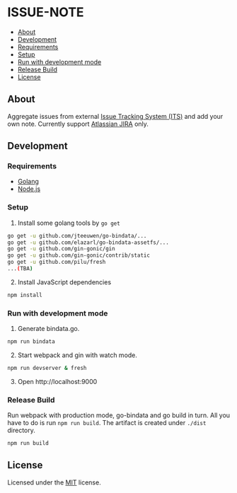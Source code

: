 # ISSUE-NOTE

- [About](#about)
- [Development](#development)
 - [Requirements](#requirements)
 - [Setup](#setup)
 - [Run with development mode](#run-with-development-mode)
 - [Release Build](#release-build)
- [License](#license)

## About

Aggregate issues from external [Issue Tracking System (ITS)](https://en.wikipedia.org/wiki/Issue_tracking_system) and add your own note.
Currently support [Atlassian JIRA](https://jira.atlassian.com) only.

## Development

### Requirements 

* [Golang](http://golang.org/)
* [Node.js](https://nodejs.org/)

### Setup

1. Install some golang tools by `go get`

 ```bash
go get -u github.com/jteeuwen/go-bindata/...
go get -u github.com/elazarl/go-bindata-assetfs/...
go get -u github.com/gin-gonic/gin
go get -u github.com/gin-gonic/contrib/static
go get -u github.com/pilu/fresh
...(TBA)
 ```
2. Install JavaScript dependencies

 ```bash
npm install
 ```

### Run with development mode

1. Generate bindata.go.

 ```bash
npm run bindata
 ```

2. Start webpack and gin with watch mode.

 ```bash
npm run devserver & fresh
 ```
 
3. Open http://localhost:9000

### Release Build

Run webpack with production mode, go-bindata and go build in turn. All you have to do is run `npm run build`. The artifact is created under `./dist` directory.

```bash
npm run build
```

## License

Licensed under the [MIT](/LICENSE.txt) license.

